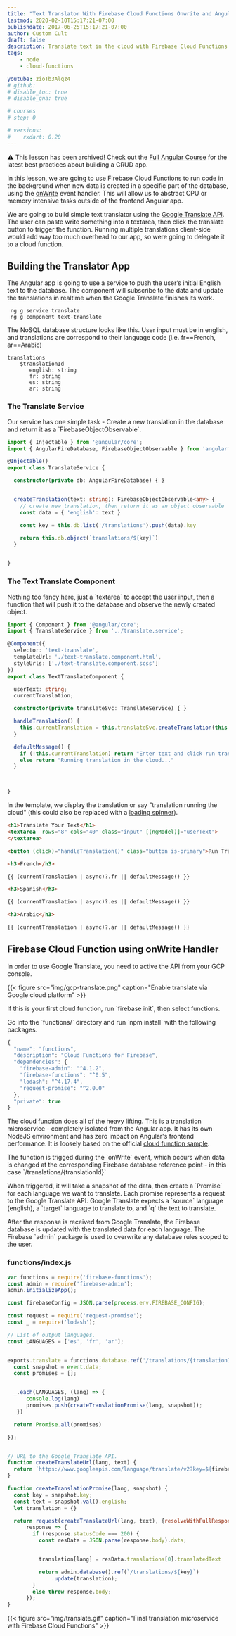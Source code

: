 ```yaml
---
title: "Text Translator With Firebase Cloud Functions Onwrite and Angular"
lastmod: 2020-02-10T15:17:21-07:00
publishdate: 2017-06-25T15:17:21-07:00
author: Custom Cult
draft: false
description: Translate text in the cloud with Firebase Cloud Functions
tags: 
    - node
    - cloud-functions

youtube: zioTb3Alqz4
# github: 
# disable_toc: true
# disable_qna: true

# courses
# step: 0

# versions:
#    rxdart: 0.20
---
```


⚠️ This lesson has been archived! Check out the [Full Angular Course](/courses/angular) for the latest best practices about building a CRUD app. 

<p>In this lesson, we are going to use Firebase Cloud Functions to run code in the background when new data is created in a specific part of the database, using the <a href="https://firebase.google.com/docs/reference/functions/functions.database.RefBuilder#onWrite">onWrite</a> event handler. This will allow us to abstract CPU or memory intensive tasks outside of the frontend Angular app.</p>

<p>We are going to build simple text translator using the <a href="https://cloud.google.com/translate">Google Translate API</a>. The user can paste write something into a textarea, then click the translate button to trigger the function. Running multiple translations client-side would add way too much overhead to our app, so were going to delegate it to a cloud function. </p>

## Building the Translator App

<p>The Angular app is going to use a service to push the user’s initial English text to the database. The component will subscribe to the data and update the translations in realtime when the Google Translate finishes its work. </p>

```shell
 ng g service translate
 ng g component text-translate
```

<p>The NoSQL database structure looks like this. User input must be in english, and translations are correspond to their language code (i.e. fr==French, ar==Arabic)</p>


```
translations
    $translationId
       english: string
       fr: string
       es: string
       ar: string

```


### The Translate Service

<p>Our service has one simple task - Create a new translation in the database and return it as a `FirebaseObjectObservable`.</p>

```typescript
import { Injectable } from '@angular/core';
import { AngularFireDatabase, FirebaseObjectObservable } from 'angularfire2/database';

@Injectable()
export class TranslateService {

  constructor(private db: AngularFireDatabase) { }


  createTranslation(text: string): FirebaseObjectObservable<any> {
    // create new translation, then return it as an object observable
    const data = { 'english': text }

    const key = this.db.list('/translations').push(data).key

    return this.db.object(`translations/${key}`)
  }


}
```

### The Text Translate Component

<p>Nothing too fancy here, just a `textarea` to accept the user input, then a function that will push it to the database and observe the newly created object. </p>

```typescript
import { Component } from '@angular/core';
import { TranslateService } from '../translate.service';

@Component({
  selector: 'text-translate',
  templateUrl: './text-translate.component.html',
  styleUrls: ['./text-translate.component.scss']
})
export class TextTranslateComponent {

  userText: string;
  currentTranslation;

  constructor(private translateSvc: TranslateService) { }

  handleTranslation() {
    this.currentTranslation = this.translateSvc.createTranslation(this.userText)
  }

  defaultMessage() {
    if (!this.currentTranslation) return "Enter text and click run translation"
    else return "Running translation in the cloud..."
  }



}
```

<p>In the template, we display the translation or say "translation running the cloud" (this could also be replaced with a <a href="http://angularfirebase.com/lessons/show-loading-spinners-for-firebase-data/">loading spinner</a>). </p>

```html
<h1>Translate Your Text</h1>
<textarea  rows="8" cols="40" class="input" [(ngModel)]="userText">
</textarea>

<button (click)="handleTranslation()" class="button is-primary">Run Translation</button>

<h3>French</h3>

{{ (currentTranslation | async)?.fr || defaultMessage() }}

<h3>Spanish</h3>

{{ (currentTranslation | async)?.es || defaultMessage() }}

<h3>Arabic</h3>

{{ (currentTranslation | async)?.ar || defaultMessage() }}
```

## Firebase Cloud Function using onWrite Handler

<p>In order to use Google Translate, you need to active the API from your GCP console.</p>

{{< figure src="img/gcp-translate.png" caption="Enable translate via Google cloud platform" >}}

<p>If this is your first cloud function, run `firebase init`, then select functions.</p>

<p>Go into the `functions/` directory and run `npm install` with the following packages. </p>

```js
{
  "name": "functions",
  "description": "Cloud Functions for Firebase",
  "dependencies": {
    "firebase-admin": "^4.1.2",
    "firebase-functions": "^0.5",
    "lodash": "^4.17.4",
    "request-promise": "^2.0.0"
  },
  "private": true
}
```

<p>The cloud function does all of the heavy lifting. This is a translation microservice - completely isolated from the Angular app. It has its own NodeJS environment and has zero impact on Angular's frontend performance. It is loosely based on the official <a href="https://github.com/firebase/functions-samples/tree/master/message-translation">cloud function sample</a>. </p>

<p>The function is trigged during the `onWrite` event, which occurs when data is changed at the corresponding Firebase database reference point - in this case `/translations/{translationId}`</p>

<p>When triggered, it will take a snapshot of the data, then create a `Promise` for each language we want to translate. Each promise represents a request to the Google Translate API. Google Translate expects a `source` language (english), a `target` language to translate to, and `q` the text to translate. </p>

<p>After the response is received from Google Translate, the Firebase database is updated with the translated data for each language. The Firebase `admin` package is used to overwrite any database rules scoped to the user. </p>

### functions/index.js

```js
var functions = require('firebase-functions');
const admin = require('firebase-admin');
admin.initializeApp();

const firebaseConfig = JSON.parse(process.env.FIREBASE_CONFIG);

const request = require('request-promise');
const _ = require('lodash');

// List of output languages.
const LANGUAGES = ['es', 'fr', 'ar'];


exports.translate = functions.database.ref('/translations/{translationId}').onWrite(event => {
  const snapshot = event.data;
  const promises = [];


  _.each(LANGUAGES, (lang) => {
      console.log(lang)
      promises.push(createTranslationPromise(lang, snapshot));
   })

  return Promise.all(promises)

});


// URL to the Google Translate API.
function createTranslateUrl(lang, text) {
  return `https://www.googleapis.com/language/translate/v2?key=${firebaseConfig.firebase.apiKey}&source=en&target=${lang}&q=${text}`;
}

function createTranslationPromise(lang, snapshot) {
  const key = snapshot.key;
  const text = snapshot.val().english;
  let translation = {}

  return request(createTranslateUrl(lang, text), {resolveWithFullResponse: true}).then(
      response => {
        if (response.statusCode === 200) {
          const resData = JSON.parse(response.body).data;


          translation[lang] = resData.translations[0].translatedText

          return admin.database().ref(`/translations/${key}`)
              .update(translation);
        }
        else throw response.body;
      });
}
```

{{< figure src="img/translate.gif" caption="Final translation microservice with Firebase Cloud Functions" >}}
